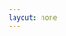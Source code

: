 ```yaml
---
layout: none
---
```



<script>
  //langs=['en:United States:English','es:Spain:Español','nl:Netherlands:Nederlands','ar:Saudi Arabia:العَرَبِيةُ‎‎','pt:Brazil:Portugues','el:Greece:Ελληνικά','fr:France:français','ct:../ct:català','he:Israel:עברית','it:Italy:Italiano']

  langs=['{{ site.all_langs | join: "', '" }}']


function get_browser_version(){
  var N=navigator.appName, ua=navigator.userAgent, tem;
  var M=ua.match(/(opera|chrome|safari|firefox|msie)\/?\s*(\.?\d+(\.\d+)*)/i);
  if(M && (tem= ua.match(/version\/([\.\d]+)/i))!= null) M[2]= tem[1];
  M=M? [M[1], M[2]]: [N, navigator.appVersion, '-?'];
  return M[1];
}

function getParameterByName(name, url) {
    if (!url) url = window.location.href;
    name = name.replace(/[\[\]]/g, "\\$&");
    var regex = new RegExp("[?&]" + name + "(=([^&#]*)|&|#|$)"),
        results = regex.exec(url);
    if (!results) return null;
    if (!results[2]) return '';
    return decodeURIComponent(results[2].replace(/\+/g, " "));
}

var browser = navigator.appName;
var version = get_browser_version();

if (browser=="Microsoft Internet Explorer") {
    if (version<="8.0")
        document.location.href="http://classic.ev3lessons.com/"
}



if (getParameterByName('lang') != null) {
    var language = getParameterByName('lang');
} else if (localStorage.lang) {
    var language = localStorage.lang.split('ev3cookie');
} else if (window.location.hash) {
    var language = window.location.hash.substring(1);
} else {
    var language = navigator.language.split('-')[0];
}

localStorage.lang = language;


if (language == "en-us") {
    language = "en";
} else if (language == "pt-br") {
    language = "pt";
} else if (language == "br") {
    language = "pt";
}



if ((String(langs).indexOf(language+":")) == -1) {
    language = "en";
}

language = language.split(",")[1]

if (getParameterByName('target')) {
    var page = window.location.href.split("?")[0].split("#")[0].split("index.html")[0] + ''+language + '/' + getParameterByName('target');
} else {
    var page = window.location.href.split("?")[0].split("#")[0].split("index.html")[0] + ''+language;
}

window.location.href = page;


</script>
